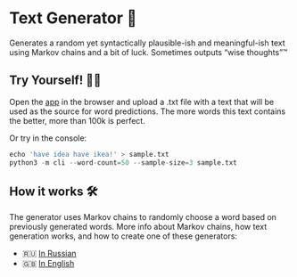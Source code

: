 # Text Generator 🔗

Generates a random yet syntactically plausible-ish and meaningful-ish text using Markov chains and a bit of luck. Sometimes outputs “wise thoughts”™

## Try Yourself! 👨‍💻

Open the [app](https://bespoyasov.ru/showcase/text-generator/browser/) in the browser and upload a .txt file with a text that will be used as the source for word predictions. The more words this text contains the better, more than 100k is perfect.

Or try in the console:

```py
echo 'have idea have ikea!' > sample.txt
python3 -m cli --word-count=50 --sample-size=3 sample.txt
```

## How it works 🛠

The generator uses Markov chains to randomly choose a word based on previously generated words. More info about Markov chains, how text generation works, and how to create one of these generators:

- 🇷🇺 [In Russian](https://bespoyasov.ru/blog/text-generation-with-markov-chains/)
- 🇬🇧 [In English](https://dev.to/bespoyasov/text-generation-with-markov-chains-in-javascript-i38)
